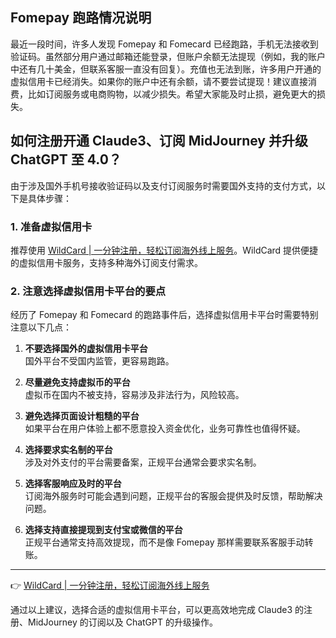 ## Fomepay 跑路情况说明

最近一段时间，许多人发现 Fomepay 和 Fomecard 已经跑路，手机无法接收到验证码。虽然部分用户通过邮箱还能登录，但账户余额无法提现（例如，我的账户中还有几十美金，但联系客服一直没有回复）。充值也无法到账，许多用户开通的虚拟信用卡已经消失。如果你的账户中还有余额，请不要尝试提现！建议直接消费，比如订阅服务或电商购物，以减少损失。希望大家能及时止损，避免更大的损失。

## 如何注册开通 Claude3、订阅 MidJourney 并升级 ChatGPT 至 4.0？

由于涉及国外手机号接收验证码以及支付订阅服务时需要国外支持的支付方式，以下是具体步骤：

### 1. 准备虚拟信用卡

推荐使用 [WildCard | 一分钟注册，轻松订阅海外线上服务](https://bit.ly/bewildcard)。WildCard 提供便捷的虚拟信用卡服务，支持多种海外订阅支付需求。

### 2. 注意选择虚拟信用卡平台的要点

经历了 Fomepay 和 Fomecard 的跑路事件后，选择虚拟信用卡平台时需要特别注意以下几点：

1. **不要选择国外的虚拟信用卡平台**  
   国外平台不受国内监管，更容易跑路。

2. **尽量避免支持虚拟币的平台**  
   虚拟币在国内不被支持，容易涉及非法行为，风险较高。

3. **避免选择页面设计粗糙的平台**  
   如果平台在用户体验上都不愿意投入资金优化，业务可靠性也值得怀疑。

4. **选择要求实名制的平台**  
   涉及对外支付的平台需要备案，正规平台通常会要求实名制。

5. **选择客服响应及时的平台**  
   订阅海外服务时可能会遇到问题，正规平台的客服会提供及时反馈，帮助解决问题。

6. **选择支持直接提现到支付宝或微信的平台**  
   正规平台通常支持高效提现，而不是像 Fomepay 那样需要联系客服手动转账。

---

👉 [WildCard | 一分钟注册，轻松订阅海外线上服务](https://bit.ly/bewildcard)

通过以上建议，选择合适的虚拟信用卡平台，可以更高效地完成 Claude3 的注册、MidJourney 的订阅以及 ChatGPT 的升级操作。